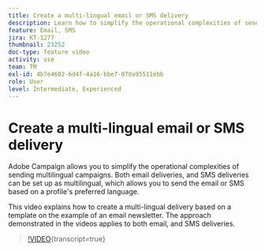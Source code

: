 ```yaml
---
title: Create a multi-lingual email or SMS delivery
description: Learn how to simplify the operational complexities of sending multilingual campaigns. 
feature: Email, SMS
jira: KT-1277
thumbnail: 23252
doc-type: feature video
activity: use
team: TM
exl-id: 4b7e4602-6d4f-4a16-bbe7-070a95511ebb
role: User
level: Intermediate, Experienced
---
```

# Create a multi-lingual email or SMS delivery

Adobe Campaign allows you to simplify the operational complexities of sending multilingual campaigns. Both email deliveries, and SMS deliveries can be set up as multilingual, which allows you to send the email or SMS based on a profile's preferred language.

This video explains how to create a multi-lingual delivery based on a template on the example of an email newsletter. The approach demonstrated in the videos applies to both email, and SMS deliveries.

>[!VIDEO](https://video.tv.adobe.com/v/23252?learn=on){transcript=true}
